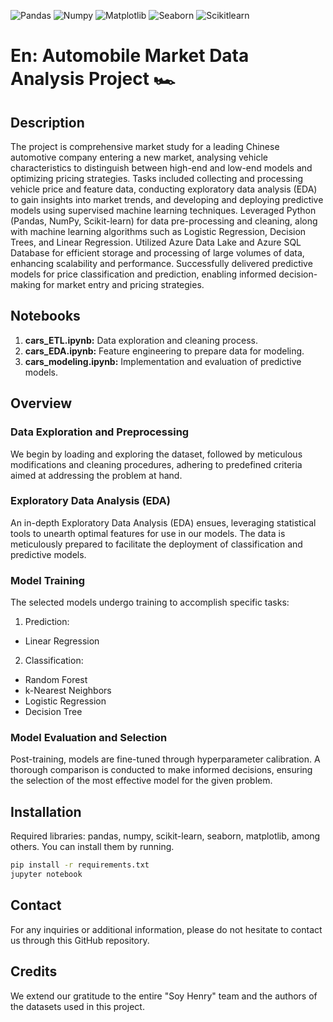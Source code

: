 ![Pandas](https://img.shields.io/badge/-Pandas-333333?style=flat&logo=pandas)
![Numpy](https://img.shields.io/badge/-Numpy-333333?style=flat&logo=numpy)
![Matplotlib](https://img.shields.io/badge/-Matplotlib-333333?style=flat&logo=matplotlib)
![Seaborn](https://img.shields.io/badge/-Seaborn-333333?style=flat&logo=seaborn)
![Scikitlearn](https://img.shields.io/badge/-Scikitlearn-333333?style=flat&logo=scikitlearn)

# En: Automobile Market Data Analysis Project 🏎️

## Description
The project is comprehensive market study for a leading Chinese automotive company entering a new market, analysing vehicle characteristics to distinguish between high-end and low-end models and optimizing pricing strategies. Tasks included collecting and processing vehicle price and feature data, conducting exploratory data analysis (EDA) to gain insights into market trends, and developing and deploying predictive models using supervised machine learning techniques. Leveraged Python (Pandas, NumPy, Scikit-learn) for data pre-processing and cleaning, along with machine learning algorithms such as Logistic Regression, Decision Trees, and Linear Regression. Utilized Azure Data Lake and Azure SQL Database for efficient storage and processing of large volumes of data, enhancing scalability and performance. Successfully delivered predictive models for price classification and prediction, enabling informed decision-making for market entry and pricing strategies.

## Notebooks

1. **cars_ETL.ipynb:** Data exploration and cleaning process.
2. **cars_EDA.ipynb:** Feature engineering to prepare data for modeling.
3. **cars_modeling.ipynb:** Implementation and evaluation of predictive models.

## Overview

### Data Exploration and Preprocessing
We begin by loading and exploring the dataset, followed by meticulous modifications and cleaning procedures, adhering to predefined criteria aimed at addressing the problem at hand.

### Exploratory Data Analysis (EDA)
An in-depth Exploratory Data Analysis (EDA) ensues, leveraging statistical tools to unearth optimal features for use in our models. The data is meticulously prepared to facilitate the deployment of classification and predictive models.

### Model Training
The selected models undergo training to accomplish specific tasks:

1. Prediction:
- Linear Regression

2. Classification:

- Random Forest
- k-Nearest Neighbors
- Logistic Regression
- Decision Tree

### Model Evaluation and Selection
Post-training, models are fine-tuned through hyperparameter calibration. A thorough comparison is conducted to make informed decisions, ensuring the selection of the most effective model for the given problem.

## Installation

Required libraries: pandas, numpy, scikit-learn, seaborn, matplotlib, among others. You can install them by running.

```bash
pip install -r requirements.txt
jupyter notebook
```

## Contact

For any inquiries or additional information, please do not hesitate to contact us through this GitHub repository.

## Credits

We extend our gratitude to the entire "Soy Henry" team and the authors of the datasets used in this project.
